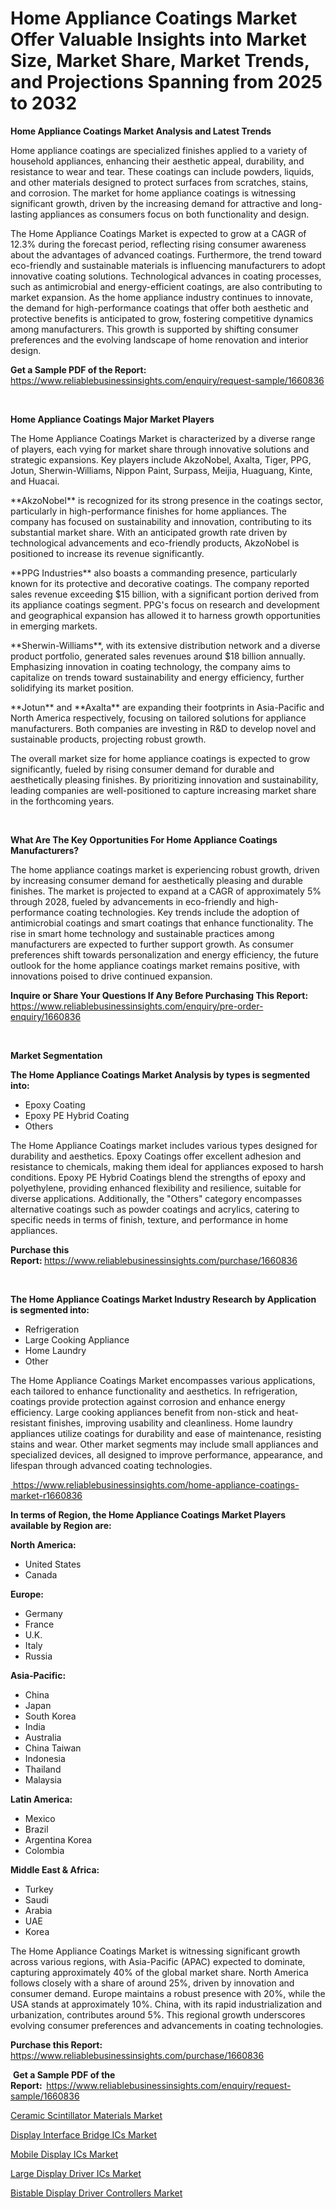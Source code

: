 <p><h1>Home Appliance Coatings Market Offer Valuable Insights into Market Size, Market Share, Market Trends, and Projections Spanning from 2025 to 2032</h1></p><p><strong>Home Appliance Coatings Market Analysis and Latest Trends</strong></p>
<p><p>Home appliance coatings are specialized finishes applied to a variety of household appliances, enhancing their aesthetic appeal, durability, and resistance to wear and tear. These coatings can include powders, liquids, and other materials designed to protect surfaces from scratches, stains, and corrosion. The market for home appliance coatings is witnessing significant growth, driven by the increasing demand for attractive and long-lasting appliances as consumers focus on both functionality and design.</p><p>The Home Appliance Coatings Market is expected to grow at a CAGR of 12.3% during the forecast period, reflecting rising consumer awareness about the advantages of advanced coatings. Furthermore, the trend toward eco-friendly and sustainable materials is influencing manufacturers to adopt innovative coating solutions. Technological advances in coating processes, such as antimicrobial and energy-efficient coatings, are also contributing to market expansion. As the home appliance industry continues to innovate, the demand for high-performance coatings that offer both aesthetic and protective benefits is anticipated to grow, fostering competitive dynamics among manufacturers. This growth is supported by shifting consumer preferences and the evolving landscape of home renovation and interior design.</p></p>
<p><strong>Get a Sample PDF of the Report:&nbsp;</strong> <a href="https://www.reliablebusinessinsights.com/enquiry/request-sample/1660836?utm_campaign=62&utm_medium=2&utm_source=Github&utm_content=ia&utm_term=29032025&utm_id=home-appliance-coatings">https://www.reliablebusinessinsights.com/enquiry/request-sample/1660836</a></p>
<p>&nbsp;</p>
<p><strong>Home Appliance Coatings Major Market Players</strong></p>
<p><p>The Home Appliance Coatings Market is characterized by a diverse range of players, each vying for market share through innovative solutions and strategic expansions. Key players include AkzoNobel, Axalta, Tiger, PPG, Jotun, Sherwin-Williams, Nippon Paint, Surpass, Meijia, Huaguang, Kinte, and Huacai.</p><p>**AkzoNobel** is recognized for its strong presence in the coatings sector, particularly in high-performance finishes for home appliances. The company has focused on sustainability and innovation, contributing to its substantial market share. With an anticipated growth rate driven by technological advancements and eco-friendly products, AkzoNobel is positioned to increase its revenue significantly.</p><p>**PPG Industries** also boasts a commanding presence, particularly known for its protective and decorative coatings. The company reported sales revenue exceeding $15 billion, with a significant portion derived from its appliance coatings segment. PPG's focus on research and development and geographical expansion has allowed it to harness growth opportunities in emerging markets.</p><p>**Sherwin-Williams**, with its extensive distribution network and a diverse product portfolio, generated sales revenues around $18 billion annually. Emphasizing innovation in coating technology, the company aims to capitalize on trends toward sustainability and energy efficiency, further solidifying its market position.</p><p>**Jotun** and **Axalta** are expanding their footprints in Asia-Pacific and North America respectively, focusing on tailored solutions for appliance manufacturers. Both companies are investing in R&D to develop novel and sustainable products, projecting robust growth.</p><p>The overall market size for home appliance coatings is expected to grow significantly, fueled by rising consumer demand for durable and aesthetically pleasing finishes. By prioritizing innovation and sustainability, leading companies are well-positioned to capture increasing market share in the forthcoming years.</p></p>
<p>&nbsp;</p>
<p><strong>What Are The Key Opportunities For Home Appliance Coatings Manufacturers?</strong></p>
<p><p>The home appliance coatings market is experiencing robust growth, driven by increasing consumer demand for aesthetically pleasing and durable finishes. The market is projected to expand at a CAGR of approximately 5% through 2028, fueled by advancements in eco-friendly and high-performance coating technologies. Key trends include the adoption of antimicrobial coatings and smart coatings that enhance functionality. The rise in smart home technology and sustainable practices among manufacturers are expected to further support growth. As consumer preferences shift towards personalization and energy efficiency, the future outlook for the home appliance coatings market remains positive, with innovations poised to drive continued expansion.</p></p>
<p><strong>Inquire or Share Your Questions If Any Before Purchasing This Report:</strong> <a href="https://www.reliablebusinessinsights.com/enquiry/pre-order-enquiry/1660836?utm_campaign=62&utm_medium=2&utm_source=Github&utm_content=ia&utm_term=29032025&utm_id=home-appliance-coatings">https://www.reliablebusinessinsights.com/enquiry/pre-order-enquiry/1660836</a></p>
<p>&nbsp;</p>
<p><strong>Market Segmentation</strong></p>
<p><strong>The Home Appliance Coatings Market Analysis by types is segmented into:</strong></p>
<p><ul><li>Epoxy Coating</li><li>Epoxy PE Hybrid Coating</li><li>Others</li></ul></p>
<p><p>The Home Appliance Coatings market includes various types designed for durability and aesthetics. Epoxy Coatings offer excellent adhesion and resistance to chemicals, making them ideal for appliances exposed to harsh conditions. Epoxy PE Hybrid Coatings blend the strengths of epoxy and polyethylene, providing enhanced flexibility and resilience, suitable for diverse applications. Additionally, the "Others" category encompasses alternative coatings such as powder coatings and acrylics, catering to specific needs in terms of finish, texture, and performance in home appliances.</p></p>
<p><strong>Purchase this Report:&nbsp;</strong><a href="https://www.reliablebusinessinsights.com/purchase/1660836?utm_campaign=62&utm_medium=2&utm_source=Github&utm_content=ia&utm_term=29032025&utm_id=home-appliance-coatings">https://www.reliablebusinessinsights.com/purchase/1660836</a></p>
<p>&nbsp;</p>
<p><strong>The Home Appliance Coatings Market Industry Research by Application is segmented into:</strong></p>
<p><ul><li>Refrigeration</li><li>Large Cooking Appliance</li><li>Home Laundry</li><li>Other</li></ul></p>
<p><p>The Home Appliance Coatings Market encompasses various applications, each tailored to enhance functionality and aesthetics. In refrigeration, coatings provide protection against corrosion and enhance energy efficiency. Large cooking appliances benefit from non-stick and heat-resistant finishes, improving usability and cleanliness. Home laundry appliances utilize coatings for durability and ease of maintenance, resisting stains and wear. Other market segments may include small appliances and specialized devices, all designed to improve performance, appearance, and lifespan through advanced coating technologies.</p></p>
<p><a href="https://www.reliablebusinessinsights.com/home-appliance-coatings-market-r1660836?utm_campaign=62&utm_medium=2&utm_source=Github&utm_content=ia&utm_term=29032025&utm_id=home-appliance-coatings">&nbsp;https://www.reliablebusinessinsights.com/home-appliance-coatings-market-r1660836</a></p>
<p><strong>In terms of Region, the Home Appliance Coatings Market Players available by Region are:</strong></p>
<p>
    <p> <strong> North America: </strong>
        <ul>
            <li>United States</li>
            <li>Canada</li>
        </ul>
        </p> 
    <p> <strong> Europe: </strong>
        <ul>
            <li>Germany</li>
            <li>France</li>
            <li>U.K.</li>
            <li>Italy</li>
            <li>Russia</li>
        </ul>
        </p> 
    <p> <strong> Asia-Pacific: </strong>
        <ul>
            <li>China</li>
            <li>Japan</li>
            <li>South Korea</li>
            <li>India</li>
            <li>Australia</li>
            <li>China Taiwan</li>
            <li>Indonesia</li>
            <li>Thailand</li>
            <li>Malaysia</li>
        </ul>
        </p> 
    <p> <strong> Latin America: </strong>
        <ul>
            <li>Mexico</li>
            <li>Brazil</li>
            <li>Argentina Korea</li>
            <li>Colombia</li>
        </ul>
        </p> 
    <p> <strong> Middle East & Africa: </strong>
        <ul>
            <li>Turkey</li>
            <li>Saudi</li>
            <li>Arabia</li>
            <li>UAE</li>
            <li>Korea</li>
        </ul>
    </p>
    </p>
<p><p>The Home Appliance Coatings Market is witnessing significant growth across various regions, with Asia-Pacific (APAC) expected to dominate, capturing approximately 40% of the global market share. North America follows closely with a share of around 25%, driven by innovation and consumer demand. Europe maintains a robust presence with 20%, while the USA stands at approximately 10%. China, with its rapid industrialization and urbanization, contributes around 5%. This regional growth underscores evolving consumer preferences and advancements in coating technologies.</p></p>
<p><strong>Purchase this Report: </strong><a href="https://www.reliablebusinessinsights.com/purchase/1660836?utm_campaign=62&utm_medium=2&utm_source=Github&utm_content=ia&utm_term=29032025&utm_id=home-appliance-coatings">https://www.reliablebusinessinsights.com/purchase/1660836</a></p>
<p>&nbsp;<strong>Get a Sample PDF of the Report:&nbsp;&nbsp;</strong><a href="https://www.reliablebusinessinsights.com/enquiry/request-sample/1660836?utm_campaign=62&utm_medium=2&utm_source=Github&utm_content=ia&utm_term=29032025&utm_id=home-appliance-coatings">https://www.reliablebusinessinsights.com/enquiry/request-sample/1660836</a></p>
<p><strong></strong></p>
<p><p><a href="https://github.com/alekitanis/Market-Research-Report-List-1/blob/main/ceramic-scintillator-materials-market.md?utm_campaign=62&utm_medium=2&utm_source=Github&utm_content=ia&utm_term=29032025&utm_id=home-appliance-coatings">Ceramic Scintillator Materials Market</a></p><p><a href="https://github.com/vaeilabin/Market-Research-Report-List-1/blob/main/display-interface-bridge-ics-market.md?utm_campaign=62&utm_medium=2&utm_source=Github&utm_content=ia&utm_term=29032025&utm_id=home-appliance-coatings">Display Interface Bridge ICs Market</a></p><p><a href="https://github.com/bibzmuiko/Market-Research-Report-List-1/blob/main/mobile-display-ics-market.md?utm_campaign=62&utm_medium=2&utm_source=Github&utm_content=ia&utm_term=29032025&utm_id=home-appliance-coatings">Mobile Display ICs Market</a></p><p><a href="https://github.com/ikokwuihepa/Market-Research-Report-List-1/blob/main/large-display-driver-ics-market.md?utm_campaign=62&utm_medium=2&utm_source=Github&utm_content=ia&utm_term=29032025&utm_id=home-appliance-coatings">Large Display Driver ICs Market</a></p><p><a href="https://github.com/kumadenthela/Market-Research-Report-List-1/blob/main/bistable-display-driver-controllers-market.md?utm_campaign=62&utm_medium=2&utm_source=Github&utm_content=ia&utm_term=29032025&utm_id=home-appliance-coatings">Bistable Display Driver Controllers Market</a></p></p>